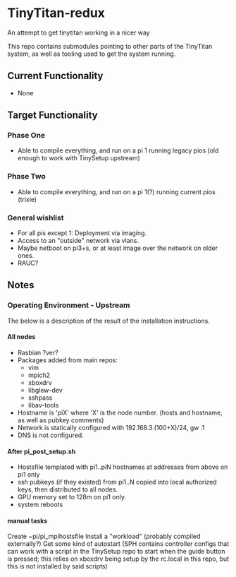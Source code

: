 # TinyTitan-redux
An attempt to get tinytitan working in a nicer way

This repo contains submodules pointing to other parts of the TinyTitan system, as well as tooling used to get the system running.
 
## Current Functionality
- None

## Target Functionality
### Phase One
- Able to compile everything, and run on a pi 1 running legacy pios (old enough to work with TinySetup upstream)

### Phase Two
- Able to compile everything, and run on a pi 1(?) running current pios (trixie)

### General wishlist
- For all pis except 1: Deployment via imaging.
- Access to an "outside" network via vlans.
- Maybe netboot on pi3+s, or at least image over the network on older ones.
- RAUC?

## Notes
### Operating Environment - Upstream
The below is a description of the result of the installation instructions.

#### All nodes
* Rasbian ?ver?
* Packages added from main repos:
   - vim
   - mpich2
   - xboxdrv
   - libglew-dev
   - sshpass
   - libav-tools
* Hostname is 'piX' where 'X' is the node number. (hosts and hostname, as well as pubkey comments)
* Network is statically configured with 192.168.3.(100+X)/24, gw .1
* DNS is not configured.

#### After pi_post_setup.sh
* Hostsfile templated with pi1..piN hostnames at addresses from above on pi1 only
* ssh pubkeys (if they existed) from pi1..N copied into local authorized keys, then distributed to all nodes.
* GPU memory set to 128m on pi1 only.
* system reboots

#### manual tasks
Create ~pi/pi_mpihostsfile
Install a "workload" (probably compiled externally?)
Get some kind of autostart
(SPH contains controller configs that can work with a script in the TinySetup repo to start when the guide button is pressed; this relies on xboxdrv being setup by the rc.local in this repo, but this is not installed by said scripts)